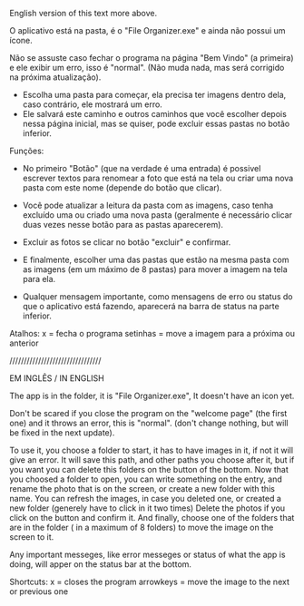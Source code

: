 English version of this text more above.

O aplicativo está na pasta, é o "File Organizer.exe" e ainda não possui um ícone.

Não se assuste caso fechar o programa na página "Bem Vindo" (a primeira) e ele exibir um erro, isso é "normal". (Não muda nada, mas será corrigido na próxima atualização).

- Escolha uma pasta para começar, ela precisa ter imagens dentro dela, caso contrário, ele mostrará um erro.
- Ele salvará este caminho e outros caminhos que você escolher depois nessa página inicial, mas se quiser, pode excluir essas pastas no botão inferior.

Funções:
- No primeiro "Botão" (que na verdade é uma entrada) é possivel escrever textos para renomear a foto que está na tela ou criar uma nova pasta com este nome (depende do botão que clicar).

- Você pode atualizar a leitura da pasta com as imagens, caso tenha excluído uma ou criado uma nova pasta (geralmente é necessário clicar duas vezes nesse botão para as pastas aparecerem).

- Excluir as fotos se clicar no botão "excluir" e confirmar.

- E finalmente, escolher uma das pastas que estão na mesma pasta com as imagens (em um máximo de 8 pastas) para mover a imagem na tela para ela.

- Qualquer mensagem importante, como mensagens de erro ou status do que o aplicativo está fazendo, aparecerá na barra de status na parte inferior.

Atalhos:
x = fecha o programa
setinhas = move a imagem para a próxima ou anterior


////////////////////////////////


EM INGLÊS / IN ENGLISH

The app is in the folder, it is "File Organizer.exe", It doesn't have an icon yet.

Don't be scared if you close the program on the "welcome page" (the first one) and it throws an error, this is "normal". (don't change nothing, but will be fixed in the next update).

To use it, you choose a folder to start, it has to have images in it, if not it will give an error. 
It will save this path, and other paths you choose after it, but if you want you can delete this folders on the button of the bottom.
Now that you choosed a folder to open, you can write something on the entry, and rename the photo that is on the screen, or create a new folder with this name. 
You can refresh the images, in case you deleted one, or created a new folder (generely have to click in it two times)
Delete the photos if you click on the button and confirm it. 
And finally, choose one of the folders that are in the folder ( in a maximum of 8 folders) to move the image on the screen to it.

Any important messeges, like error messeges or status of what the app is doing, will apper on the status bar at the bottom.

Shortcuts:
x = closes the program
arrowkeys = move the image to the next or previous one
